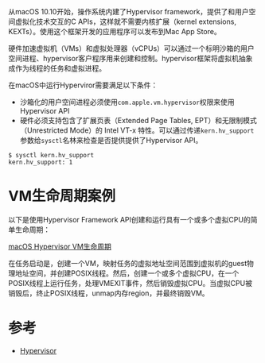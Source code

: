 从macOS 10.10开始，操作系统内建了Hypervisor framework，提供了和用户空间虚拟化技术交互的C APIs，这样就不需要内核扩展（kernel extensions, KEXTs）。使用这个框架开发的应用程序可以发布到Mac App Store。

硬件加速虚拟机（VMs）和虚拟处理器（vCPUs）可以通过一个标明沙箱的用户空间进程、hypervisor客户程序用来创建和控制。hypervisor框架将虚拟机抽象成作为线程的任务和虚拟进程。

在macOS中运行Hyperviror需要满足以下条件：

* 沙箱化的用户空间进程必须使用`com.apple.vm.hypervisor`权限来使用Hypervisor API
* 硬件必须支持包含了扩展页表（Extended Page Tables, EPT）和无限制模式（Unrestricted Mode）的 Intel VT-x 特性。可以通过传递`kern.hv_support`参数给`sysctl`名林来检查是否提供提供了Hypervisor API。

```
$ sysctl kern.hv_support
kern.hv_support: 1
```

# VM生命周期案例

以下是使用Hypervisor Framework API创建和运行具有一个或多个虚拟CPU的简单生命周期：

[macOS Hypervisor VM生命周期](macos_hypervisor_vm_life_cycle.png)

在任务启动是，创建一个VM，映射任务的虚拟地址空间范围到虚拟机的guest物理地址空间，并创建POSIX线程。然后，创建一个或多个虚拟CPU，在一个POSIX线程上运行任务，处理VMEXIT事件，然后销毁虚拟CPU。当虚拟CPU被销毁后，终止POSIX线程，unmap内存region，并最终销毁VM。

# 参考

* [Hypervisor](https://developer.apple.com/documentation/hypervisor)